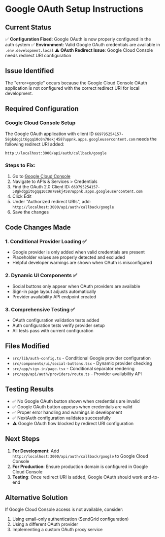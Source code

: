 # Google OAuth Setup Instructions

## Current Status
✅ **Configuration Fixed**: Google OAuth is now properly configured in the auth system
✅ **Environment**: Valid Google OAuth credentials are available in `.env.development.local`
⚠️ **OAuth Redirect Issue**: Google Cloud Console needs redirect URI configuration

## Issue Identified
The "error=google" occurs because the Google Cloud Console OAuth application is not configured with the correct redirect URI for local development.

## Required Configuration

### Google Cloud Console Setup
The Google OAuth application with client ID `669795254157-58gkdqgit6gqq10c0n78ekj4587uppnk.apps.googleusercontent.com` needs the following redirect URI added:

```
http://localhost:3000/api/auth/callback/google
```

### Steps to Fix:
1. Go to [Google Cloud Console](https://console.cloud.google.com/)
2. Navigate to APIs & Services > Credentials
3. Find the OAuth 2.0 Client ID: `669795254157-58gkdqgit6gqq10c0n78ekj4587uppnk.apps.googleusercontent.com`
4. Click Edit
5. Under "Authorized redirect URIs", add: `http://localhost:3000/api/auth/callback/google`
6. Save the changes

## Code Changes Made

### 1. Conditional Provider Loading ✅
- Google provider is only added when valid credentials are present
- Placeholder values are properly detected and excluded
- Helpful developer warnings are shown when OAuth is misconfigured

### 2. Dynamic UI Components ✅
- Social buttons only appear when OAuth providers are available
- Sign-in page layout adjusts automatically
- Provider availability API endpoint created

### 3. Comprehensive Testing ✅
- OAuth configuration validation tests added
- Auth configuration tests verify provider setup
- All tests pass with current configuration

## Files Modified
- `src/lib/auth-config.ts` - Conditional Google provider configuration
- `src/components/ui/social-buttons.tsx` - Dynamic provider checking
- `src/app/sign-in/page.tsx` - Conditional separator rendering
- `src/app/api/auth/providers/route.ts` - Provider availability API

## Testing Results
- ✅ No Google OAuth button shown when credentials are invalid
- ✅ Google OAuth button appears when credentials are valid
- ✅ Proper error handling and warnings in development
- ✅ NextAuth configuration validates successfully
- ⚠️ Google OAuth flow blocked by redirect URI configuration

## Next Steps
1. **For Development**: Add `http://localhost:3000/api/auth/callback/google` to Google Cloud Console
2. **For Production**: Ensure production domain is configured in Google Cloud Console
3. **Testing**: Once redirect URI is added, Google OAuth should work end-to-end

## Alternative Solution
If Google Cloud Console access is not available, consider:
1. Using email-only authentication (SendGrid configuration)
2. Using a different OAuth provider
3. Implementing a custom OAuth proxy service